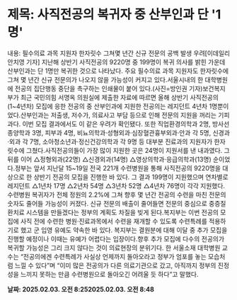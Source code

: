 # **제목: 사직전공의 복귀자 중 산부인과 단 '1명'**

  내용: 필수의료 과목 지원자 한자릿수 그쳐몇 년간 신규 전문의 공백 발생 우려[이데일리 안치영 기자] 지난해 상반기 사직전공의 9220명 중 199명이 복귀 의사를 밝힌 가운데 산부인과는 단 1명만 복귀한 것으로 나타났다. 주요 필수의료 과목 지원자도 한자릿수에 그쳐 몇 년간 신규 전문의가 나오지 않을 가능성이 커지고 있다.서울시내의 한 대학병원에 전공의 집단행동 중단을 촉구하는 인쇄물이 붙어 있다.(사진=방인권 기자)보건복지부가 최근 국민의힘 서명옥 의원실에 제출한 자료에 따르면 올해 상반기 사직전공의(1~4년차) 모집에 응한 전공의 중 산부인과에 지원한 전공의는 레지던트 4년차 1명뿐이었다.산부인과는 저출생, 저수가, 의료사고 부담 등으로 인해 전문의 지원을 꺼리는 기피과다. 이번 모집 결과에서도 이 같은 우려가 확인됐다. 또한 직업환경의학과 2명, 방사선종양학과 3명, 피부과 4명, 비뇨의학과·성형외과·심장혈관흉부외과·안과 각 5명, 신경과·외과 각 7명, 소아청소년과·정신건강의학과 각 9명 등 대부분 진료과의 지원자가 한자릿수에 그쳤다.사직전공의들이 가장 많이 지원한 곳은 24명이 지원서를 낸 내과였다. 그 뒤를 이어 △정형외과(22명) △신경외과(14명) △영상의학과·응급의학과(13명) 순이었다.정부는 앞서 지난달 15~19일 전국 221개 수련병원을 통해 사직전공의 9220명을 대상으로 한 상반기 전공의 모집을 진행한 바 있다. 그 결과 199명이 지원했으며 연차별로 레지던트 △1년차 17명 △2년차 54명 △3년차 52명 △4년차 76명이 각각 지원했다. 수련병원 복귀자가 전체 정원의 2.2%에 그쳐 향후 몇 년간 전공의 수련을 마친 전문의 숫자도 줄어들 가능성이 커졌다. 신규 전문의 배출이 줄어들면 전문의 중심으로 중증질환치료 시스템을 만들겠다는 정부의 계획도 차질을 빚게 된다.복지부는 이번 전공의 모집에 사직 전에 수련한 병원·진료과목에서 수련을 재개할 수 있도록 수련특례를 적용하기로 했고 군 입영 유예도 약속한 바 있다. 복지부는 결원분에 대해 이달 중 추가 모집을 진행할 예정이나 이때는 유예가 어렵다는 입장이다.향후 추가 모집에 다수의 전공의가 복귀할 가능성은 그리 크지 않다는 것이 의료현장의 분위기다. 한 서울소재 대학병원 교수는 “전공의에겐 수련특례가 사실상 언제까지 돌아오라고 정부가 엄포를 놓는 모습처럼 느낄 수 있다”며 “이미 많은 전공의가 다른 의료기관으로 갔고, 아직까지 정부의 진정성을 느끼지 못하는 만큼 수련병원으로 돌아오긴 어려울 듯 하다”고 말했다.

  **날짜: 2025.02.03. 오전 8:252025.02.03. 오전 8:48**